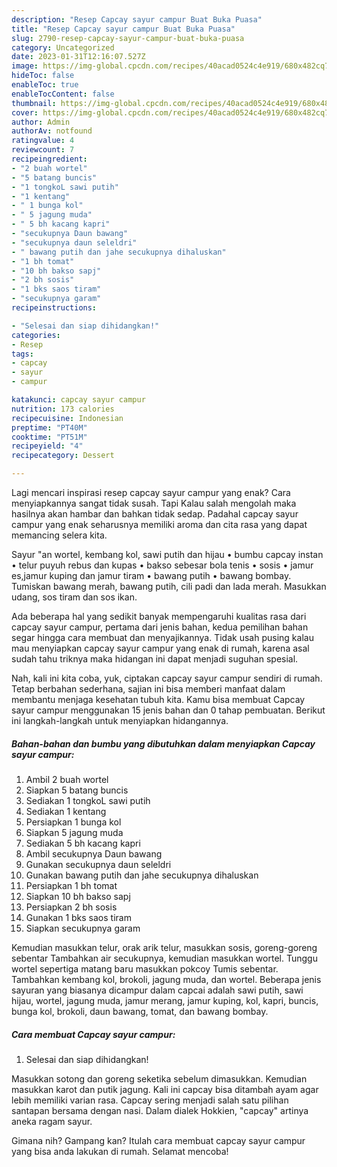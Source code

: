 ```yaml
---
description: "Resep Capcay sayur campur Buat Buka Puasa"
title: "Resep Capcay sayur campur Buat Buka Puasa"
slug: 2790-resep-capcay-sayur-campur-buat-buka-puasa
category: Uncategorized
date: 2023-01-31T12:16:07.527Z
image: https://img-global.cpcdn.com/recipes/40acad0524c4e919/680x482cq70/capcay-sayur-campur-foto-resep-utama.jpg
hideToc: false
enableToc: true
enableTocContent: false
thumbnail: https://img-global.cpcdn.com/recipes/40acad0524c4e919/680x482cq70/capcay-sayur-campur-foto-resep-utama.jpg
cover: https://img-global.cpcdn.com/recipes/40acad0524c4e919/680x482cq70/capcay-sayur-campur-foto-resep-utama.jpg
author: Admin
authorAv: notfound
ratingvalue: 4
reviewcount: 7
recipeingredient:
- "2 buah wortel"
- "5 batang buncis"
- "1 tongkoL sawi putih"
- "1 kentang"
- " 1 bunga kol"
- " 5 jagung muda"
- " 5 bh kacang kapri"
- "secukupnya Daun bawang"
- "secukupnya daun seleldri"
- " bawang putih dan jahe secukupnya dihaluskan"
- "1 bh tomat"
- "10 bh bakso sapj"
- "2 bh sosis"
- "1 bks saos tiram"
- "secukupnya garam"
recipeinstructions:

- "Selesai dan siap dihidangkan!"
categories:
- Resep
tags:
- capcay
- sayur
- campur

katakunci: capcay sayur campur 
nutrition: 173 calories
recipecuisine: Indonesian
preptime: "PT40M"
cooktime: "PT51M"
recipeyield: "4"
recipecategory: Dessert

---
```



Lagi mencari inspirasi resep capcay sayur campur yang enak? Cara menyiapkannya sangat tidak susah. Tapi Kalau salah mengolah maka hasilnya akan hambar dan bahkan tidak sedap. Padahal capcay sayur campur yang enak seharusnya memiliki aroma dan cita rasa yang dapat memancing selera kita.


Sayur &#34;an wortel, kembang kol, sawi putih dan hijau • bumbu capcay instan • telur puyuh rebus dan kupas • bakso sebesar bola tenis • sosis • jamur es,jamur kuping dan jamur tiram • bawang putih • bawang bombay. Tumiskan bawang merah, bawang putih, cili padi dan lada merah. Masukkan udang, sos tiram dan sos ikan.

Ada beberapa hal yang sedikit banyak mempengaruhi kualitas rasa dari capcay sayur campur, pertama dari jenis bahan, kedua pemilihan bahan segar hingga cara membuat dan menyajikannya. Tidak usah pusing kalau mau menyiapkan capcay sayur campur yang enak di rumah, karena asal sudah tahu triknya maka hidangan ini dapat menjadi suguhan spesial.


Nah, kali ini kita coba, yuk, ciptakan capcay sayur campur sendiri di rumah. Tetap berbahan sederhana, sajian ini bisa memberi manfaat dalam membantu menjaga kesehatan tubuh kita. Kamu bisa membuat Capcay sayur campur menggunakan 15 jenis bahan dan 0 tahap pembuatan. Berikut ini langkah-langkah untuk menyiapkan hidangannya.

<!--inarticleads1-->

##### Bahan-bahan dan bumbu yang dibutuhkan dalam menyiapkan Capcay sayur campur:

1. Ambil 2 buah wortel
1. Siapkan 5 batang buncis
1. Sediakan 1 tongkoL sawi putih
1. Sediakan 1 kentang
1. Persiapkan  1 bunga kol
1. Siapkan  5 jagung muda
1. Sediakan  5 bh kacang kapri
1. Ambil secukupnya Daun bawang
1. Gunakan secukupnya daun seleldri
1. Gunakan  bawang putih dan jahe secukupnya dihaluskan
1. Persiapkan 1 bh tomat
1. Siapkan 10 bh bakso sapj
1. Persiapkan 2 bh sosis
1. Gunakan 1 bks saos tiram
1. Siapkan secukupnya garam


Kemudian masukkan telur, orak arik telur, masukkan sosis, goreng-goreng sebentar Tambahkan air secukupnya, kemudian masukkan wortel. Tunggu wortel sepertiga matang baru masukkan pokcoy Tumis sebentar. Tambahkan kembang kol, brokoli, jagung muda, dan wortel. Beberapa jenis sayuran yang biasanya dicampur dalam capcai adalah sawi putih, sawi hijau, wortel, jagung muda, jamur merang, jamur kuping, kol, kapri, buncis, bunga kol, brokoli, daun bawang, tomat, dan bawang bombay. 

<!--inarticleads2-->

##### Cara membuat Capcay sayur campur:


1. Selesai dan siap dihidangkan!

Masukkan sotong dan goreng seketika sebelum dimasukkan. Kemudian masukkan karot dan putik jagung. Kali ini capcay bisa ditambah ayam agar lebih memiliki varian rasa. Capcay sering menjadi salah satu pilihan santapan bersama dengan nasi. Dalam dialek Hokkien, &#34;capcay&#34; artinya aneka ragam sayur. 

Gimana nih? Gampang kan? Itulah cara membuat capcay sayur campur yang bisa anda lakukan di rumah. Selamat mencoba!
